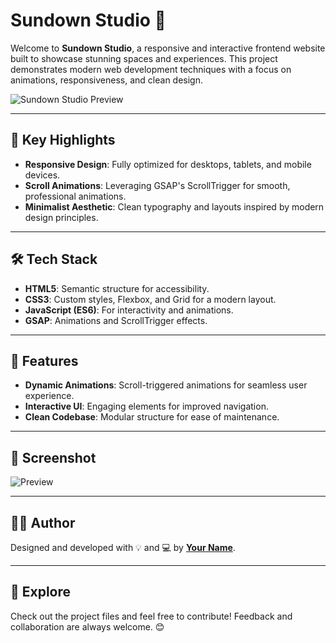 
# Sundown Studio 🌇

Welcome to **Sundown Studio**, a responsive and interactive frontend website built to showcase stunning spaces and experiences. This project demonstrates modern web development techniques with a focus on animations, responsiveness, and clean design.

![Sundown Studio Preview](./images/sundown-studio.webp)

---

## 🌟 Key Highlights

- **Responsive Design**: Fully optimized for desktops, tablets, and mobile devices.
- **Scroll Animations**: Leveraging GSAP's ScrollTrigger for smooth, professional animations.
- **Minimalist Aesthetic**: Clean typography and layouts inspired by modern design principles.

---

## 🛠️ Tech Stack

- **HTML5**: Semantic structure for accessibility.
- **CSS3**: Custom styles, Flexbox, and Grid for a modern layout.
- **JavaScript (ES6)**: For interactivity and animations.
- **GSAP**: Animations and ScrollTrigger effects.

---

## 🎯 Features

- **Dynamic Animations**: Scroll-triggered animations for seamless user experience.
- **Interactive UI**: Engaging elements for improved navigation.
- **Clean Codebase**: Modular structure for ease of maintenance.

---

## 📸 Screenshot

![Preview](./img/shundown-studio.png)

---

## 👨‍💻 Author

Designed and developed with 💡 and 💻 by **[Your Name](https://github.com/yourusername)**.

---

## 🚀 Explore

Check out the project files and feel free to contribute! Feedback and collaboration are always welcome. 😊
